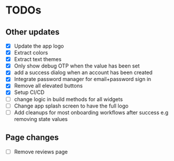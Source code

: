 # TODOs

## Other updates

- [x] Update the app logo
- [x] Extract colors
- [x] Extract text themes
- [x] Only show debug OTP when the value has been set
- [x] add a success dialog when an account has been created
- [x] Integrate password manager for email+password sign in
- [x] Remove all elevated buttons
- [x] Setup CI/CD
- [ ] change logic in build methods for all widgets
- [ ] Change app splash screen to have the full logo
- [ ] Add cleanups for most onboarding workflows after success e.g removing state values

## Page changes

- [ ] Remove reviews page
